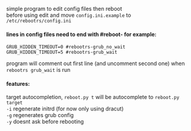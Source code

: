 simple program to edit config files then reboot  
before using edit and move `config.ini.example` to `/etc/rebootrs/config.ini` 

#### lines in config files need to end with #reboot-<target> for example:
```
GRUB_HIDDEN_TIMEOUT=0 #rebootrs-grub_no_wait
GRUB_HIDDEN_TIMEOUT=5 #rebootrs-grub_wait
```
program will comment out first line (and uncomment second one) when `rebootrs grub_wait` is run 

#### features:
target autocompletion, `reboot.py t` will be autocomplete to `reboot.py target`  
`-i` regenerate initrd (for now only using dracut)  
`-g` regenerates grub config  
`-y` doesnt ask before rebooting  
